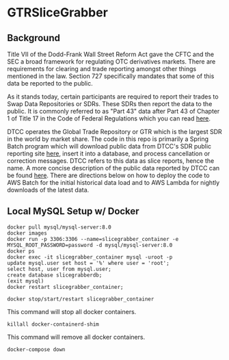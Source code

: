 # GTRSliceGrabber

## Background

Title VII of the Dodd-Frank Wall Street Reform Act gave the CFTC and the SEC a broad framework for regulating OTC derivatives markets. There are requirements for clearing and trade reporting amongst other things mentioned in the law. Section 727 specifically mandates that some of this data be reported to the public. 

As it stands today, certain participants are required to report their trades to Swap Data Repositories or SDRs. These SDRs then report the data to the public. It is commonly referred to as "Part 43" data after Part 43 of Chapter 1 of Title 17 in the Code of Federal Regulations which you can read [here](https://www.law.cornell.edu/cfr/text/17/part-43).

DTCC operates the Global Trade Repository or GTR which is the largest SDR in the world by market share. The code in this repo is primarily a Spring Batch program which will download public data from DTCC's SDR public reporting site [here](https://rtdata.dtcc.com/gtr/), insert it into a database, and process cancellation or correction messages. DTCC refers to this data as slice reports, hence the name. A more concise description of the public data reported by DTCC can be found [here](https://www.sec.gov/rules/other/2017/ddr/dtcc-data-repository-form-sdr-ex-gg-7-amend.pdf). There are directions below on how to deploy the code to AWS Batch for the initial historical data load and to AWS Lambda for nightly downloads of the latest data.

## Local MySQL Setup w/ Docker
```
docker pull mysql/mysql-server:8.0
docker images
docker run -p 3306:3306 --name=slicegrabber_container -e MYSQL_ROOT_PASSWORD=password -d mysql/mysql-server:8.0
docker ps
docker exec -it slicegrabber_container mysql -uroot -p
update mysql.user set host = '%' where user = 'root';
select host, user from mysql.user;
create database slicegrabberdb;
(exit mysql)
docker restart slicegrabber_container;

docker stop/start/restart slicegrabber_container
```

This command will stop all docker containers.
```
killall docker-containerd-shim
```

This command will remove all docker containers.
```
docker-compose down
```

